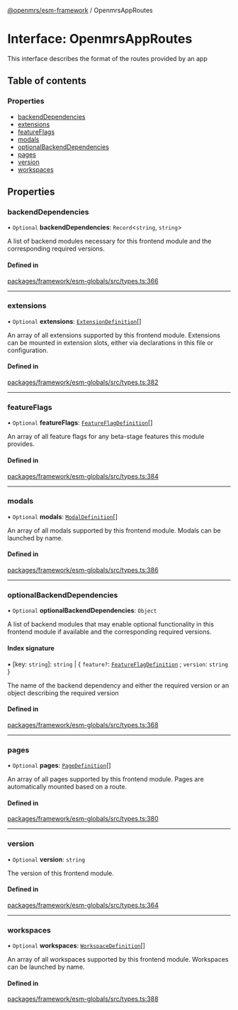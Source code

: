 [@openmrs/esm-framework](../API.md) / OpenmrsAppRoutes

# Interface: OpenmrsAppRoutes

This interface describes the format of the routes provided by an app

## Table of contents

### Properties

- [backendDependencies](OpenmrsAppRoutes.md#backenddependencies)
- [extensions](OpenmrsAppRoutes.md#extensions)
- [featureFlags](OpenmrsAppRoutes.md#featureflags)
- [modals](OpenmrsAppRoutes.md#modals)
- [optionalBackendDependencies](OpenmrsAppRoutes.md#optionalbackenddependencies)
- [pages](OpenmrsAppRoutes.md#pages)
- [version](OpenmrsAppRoutes.md#version)
- [workspaces](OpenmrsAppRoutes.md#workspaces)

## Properties

### backendDependencies

• `Optional` **backendDependencies**: `Record`<`string`, `string`\>

A list of backend modules necessary for this frontend module and the corresponding required versions.

#### Defined in

[packages/framework/esm-globals/src/types.ts:366](https://github.com/openmrs/openmrs-esm-core/blob/main/packages/framework/esm-globals/src/types.ts#L366)

___

### extensions

• `Optional` **extensions**: [`ExtensionDefinition`](../API.md#extensiondefinition)[]

An array of all extensions supported by this frontend module. Extensions can be mounted in extension slots, either via declarations in this file or configuration.

#### Defined in

[packages/framework/esm-globals/src/types.ts:382](https://github.com/openmrs/openmrs-esm-core/blob/main/packages/framework/esm-globals/src/types.ts#L382)

___

### featureFlags

• `Optional` **featureFlags**: [`FeatureFlagDefinition`](FeatureFlagDefinition.md)[]

An array of all feature flags for any beta-stage features this module provides.

#### Defined in

[packages/framework/esm-globals/src/types.ts:384](https://github.com/openmrs/openmrs-esm-core/blob/main/packages/framework/esm-globals/src/types.ts#L384)

___

### modals

• `Optional` **modals**: [`ModalDefinition`](../API.md#modaldefinition)[]

An array of all modals supported by this frontend module. Modals can be launched by name.

#### Defined in

[packages/framework/esm-globals/src/types.ts:386](https://github.com/openmrs/openmrs-esm-core/blob/main/packages/framework/esm-globals/src/types.ts#L386)

___

### optionalBackendDependencies

• `Optional` **optionalBackendDependencies**: `Object`

A list of backend modules that may enable optional functionality in this frontend module if available and the corresponding required versions.

#### Index signature

▪ [key: `string`]: `string` \| { `feature?`: [`FeatureFlagDefinition`](FeatureFlagDefinition.md) ; `version`: `string`  }

The name of the backend dependency and either the required version or an object describing the required version

#### Defined in

[packages/framework/esm-globals/src/types.ts:368](https://github.com/openmrs/openmrs-esm-core/blob/main/packages/framework/esm-globals/src/types.ts#L368)

___

### pages

• `Optional` **pages**: [`PageDefinition`](../API.md#pagedefinition)[]

An array of all pages supported by this frontend module. Pages are automatically mounted based on a route.

#### Defined in

[packages/framework/esm-globals/src/types.ts:380](https://github.com/openmrs/openmrs-esm-core/blob/main/packages/framework/esm-globals/src/types.ts#L380)

___

### version

• `Optional` **version**: `string`

The version of this frontend module.

#### Defined in

[packages/framework/esm-globals/src/types.ts:364](https://github.com/openmrs/openmrs-esm-core/blob/main/packages/framework/esm-globals/src/types.ts#L364)

___

### workspaces

• `Optional` **workspaces**: [`WorkspaceDefinition`](../API.md#workspacedefinition)[]

An array of all workspaces supported by this frontend module. Workspaces can be launched by name.

#### Defined in

[packages/framework/esm-globals/src/types.ts:388](https://github.com/openmrs/openmrs-esm-core/blob/main/packages/framework/esm-globals/src/types.ts#L388)
